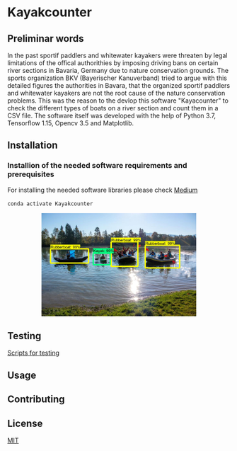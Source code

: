 # Kayakcounter
[comment]: https://towardsdatascience.com/how-to-easily-download-googles-open-images-dataset-for-your-ai-apps-db552a82fc6
[comment]: https://medium.com/@intprogrammer/how-to-scrape-google-for-images-to-train-your-machine-learning-classifiers-on-565076972ce
[comment]: https://medium.com/analytics-vidhya/how-to-set-up-tensorflow-gpu-on-ubuntu-18-04-lts-7a09ffd5f30f

## Preliminar words
In the past sportif paddlers and whitewater kayakers were threaten by legal limitations of the offical authorithies by imposing driving bans on certain river sections in Bavaria, Germany due to nature conservation grounds.
The sports organization BKV (Bayerischer Kanuverband) tried to argue with this detailed figures the authorities in Bavara, that the organized sportif paddlers and whitewater kayakers are not the root cause of the nature conservation problems.
This was the reason to the devlop this software "Kayacounter" to check the different types of boats on a river section and count them in a CSV file. The software itself was developed with the help of Python 3.7, Tensorflow 1.15, Opencv 3.5 and Matplotlib.

## Installation
### Installion of the needed software requirements and prerequisites 
For installing the needed software libraries please check
[Medium](https://choosealicense.com/licenses/mit/)

```
conda activate Kayakcounter
```
<p align="center">
  <img src="/docs/image_result.jpg" width="350" alt="accessibility text">
</p>

## Testing
[Scripts for testing](../scripts/Readme.md)
## Usage

## Contributing

## License
[MIT](https://choosealicense.com/licenses/mit/)
